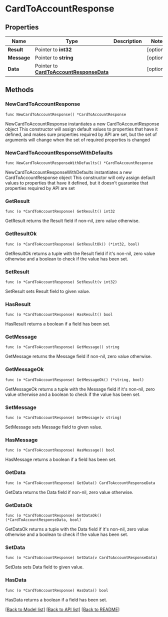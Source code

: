 # CardToAccountResponse

## Properties

Name | Type | Description | Notes
------------ | ------------- | ------------- | -------------
**Result** | Pointer to **int32** |  | [optional] 
**Message** | Pointer to **string** |  | [optional] 
**Data** | Pointer to [**CardToAccountResponseData**](CardToAccountResponseData.md) |  | [optional] 

## Methods

### NewCardToAccountResponse

`func NewCardToAccountResponse() *CardToAccountResponse`

NewCardToAccountResponse instantiates a new CardToAccountResponse object
This constructor will assign default values to properties that have it defined,
and makes sure properties required by API are set, but the set of arguments
will change when the set of required properties is changed

### NewCardToAccountResponseWithDefaults

`func NewCardToAccountResponseWithDefaults() *CardToAccountResponse`

NewCardToAccountResponseWithDefaults instantiates a new CardToAccountResponse object
This constructor will only assign default values to properties that have it defined,
but it doesn't guarantee that properties required by API are set

### GetResult

`func (o *CardToAccountResponse) GetResult() int32`

GetResult returns the Result field if non-nil, zero value otherwise.

### GetResultOk

`func (o *CardToAccountResponse) GetResultOk() (*int32, bool)`

GetResultOk returns a tuple with the Result field if it's non-nil, zero value otherwise
and a boolean to check if the value has been set.

### SetResult

`func (o *CardToAccountResponse) SetResult(v int32)`

SetResult sets Result field to given value.

### HasResult

`func (o *CardToAccountResponse) HasResult() bool`

HasResult returns a boolean if a field has been set.

### GetMessage

`func (o *CardToAccountResponse) GetMessage() string`

GetMessage returns the Message field if non-nil, zero value otherwise.

### GetMessageOk

`func (o *CardToAccountResponse) GetMessageOk() (*string, bool)`

GetMessageOk returns a tuple with the Message field if it's non-nil, zero value otherwise
and a boolean to check if the value has been set.

### SetMessage

`func (o *CardToAccountResponse) SetMessage(v string)`

SetMessage sets Message field to given value.

### HasMessage

`func (o *CardToAccountResponse) HasMessage() bool`

HasMessage returns a boolean if a field has been set.

### GetData

`func (o *CardToAccountResponse) GetData() CardToAccountResponseData`

GetData returns the Data field if non-nil, zero value otherwise.

### GetDataOk

`func (o *CardToAccountResponse) GetDataOk() (*CardToAccountResponseData, bool)`

GetDataOk returns a tuple with the Data field if it's non-nil, zero value otherwise
and a boolean to check if the value has been set.

### SetData

`func (o *CardToAccountResponse) SetData(v CardToAccountResponseData)`

SetData sets Data field to given value.

### HasData

`func (o *CardToAccountResponse) HasData() bool`

HasData returns a boolean if a field has been set.


[[Back to Model list]](../README.md#documentation-for-models) [[Back to API list]](../README.md#documentation-for-api-endpoints) [[Back to README]](../README.md)


